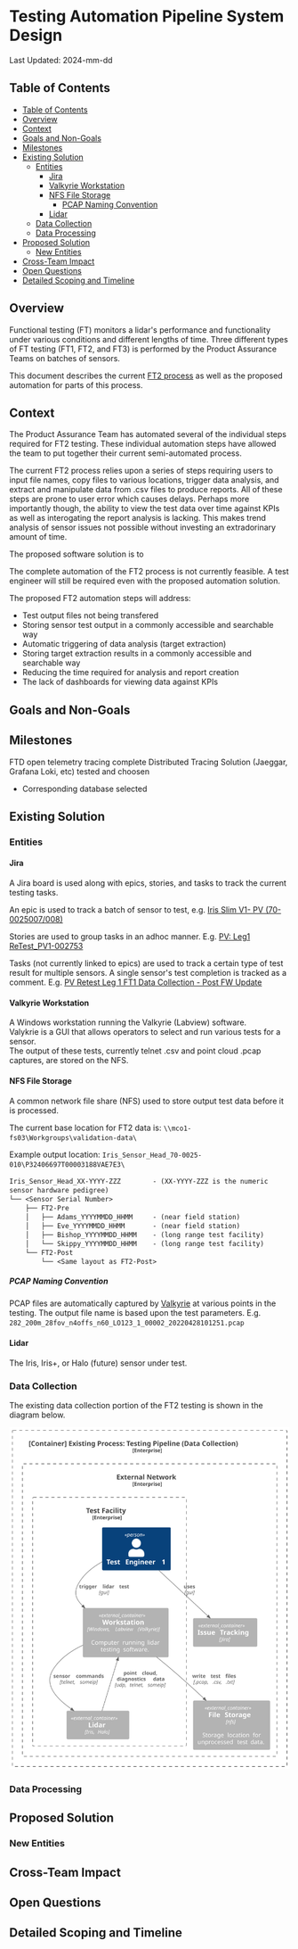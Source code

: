 # Testing Automation Pipeline System Design

Last Updated: 2024-mm-dd

## Table of Contents

<!-- mdformat-toc start --slug=github --no-anchors --maxlevel=6 --minlevel=2 -->

- [Table of Contents](#table-of-contents)
- [Overview](#overview)
- [Context](#context)
- [Goals and Non-Goals](#goals-and-non-goals)
- [Milestones](#milestones)
- [Existing Solution](#existing-solution)
  - [Entities](#entities)
    - [Jira](#jira)
    - [Valkyrie Workstation](#valkyrie-workstation)
    - [NFS File Storage](#nfs-file-storage)
      - [PCAP Naming Convention](#pcap-naming-convention)
    - [Lidar](#lidar)
  - [Data Collection](#data-collection)
  - [Data Processing](#data-processing)
- [Proposed Solution](#proposed-solution)
  - [New Entities](#new-entities)
- [Cross-Team Impact](#cross-team-impact)
- [Open Questions](#open-questions)
- [Detailed Scoping and Timeline](#detailed-scoping-and-timeline)

<!-- mdformat-toc end -->

<!-- https://www.freecodecamp.org/news/how-to-write-a-good-software-design-document-66fcf019569c/ -->

## Overview

<!--
A high level summary that every engineer at the company should understand and use to decide if it’s useful for them to read the rest of the doc. It should be 3 paragraphs max.
-->

Functional testing (FT) monitors a lidar's performance and functionality under various conditions and different lengths of time.
Three different types of FT testing (FT1, FT2, and FT3) is performed by the Product Assurance Teams on batches of sensors.

This document describes the current [FT2 process](https://luminartech.sharepoint.com/:p:/s/SharedFiles/EQHOJNqx7GxIuGgJ0OetWdwBdkQNoR8Q46KQb3aKOsfmQg?e=C4qzhl) as well as the proposed automation for parts of this process.

## Context

<!-- 
A description of the problem at hand, why this project is necessary, what people need to know to assess this project, and how it fits into the technical strategy, product strategy, or the team’s quarterly goals.
-->

The Product Assurance Team has automated several of the individual steps required for FT2 testing.
These individual automation steps have allowed the team to put together their current semi-automated process.

The current FT2 process relies upon a series of steps requiring users to input file names, copy files to various locations, trigger data analysis, and extract and manipulate data from .csv files to produce reports.
All of these steps are prone to user error which causes delays.
Perhaps more importantly though, the ability to view the test data over time against KPIs as well as interogating the report analysis is lacking. This makes trend analysis of sensor issues not possible without investing an extradorinary amount of time.

The proposed software solution is to

The complete automation of the FT2 process is not currently feasible.
A test engineer will still be required even with the proposed automation solution.

The proposed FT2 automation steps will address:

- Test output files not being transfered
- Storing sensor test output in a commonly accessible and searchable way
- Automatic triggering of data analysis (target extraction)
- Storing target extraction results in a commonly accessible and searchable way
- Reducing the time required for analysis and report creation
- The lack of dashboards for viewing data against KPIs

## Goals and Non-Goals

<!--
The Goals section should:

    describe the user-driven impact of your project — where your user might be another engineering team or even another technical system
    specify how to measure success using metrics — bonus points if you can link to a dashboard that tracks those metrics

Non-Goals are equally important to describe which problems you won’t be fixing so everyone is on the same page.
-->

## Milestones

<!-- 
A list of measurable checkpoints, so your PM and your manager’s manager can skim it and know roughly when different parts of the project will be done. I encourage you to break the project down into major user-facing milestones if the project is more than 1 month long.

Use calendar dates so you take into account unrelated delays, vacations, meetings, and so on. It should look something like this:

Start Date: June 7, 2018
Milestone 1 — New system MVP running in dark-mode: June 28, 2018
Milestone 2 - Retire old system: July 4th, 2018
End Date: Add feature X, Y, Z to new system: July 14th, 2018

Add an [Update] subsection here if the ETA of some of these milestone changes, so the stakeholders can easily see the most up-to-date estimates.
-->

FTD open telemetry tracing complete
Distributed Tracing Solution (Jaeggar, Grafana Loki, etc) tested and choosen

- Corresponding database selected

## Existing Solution

### Entities

#### Jira

A Jira board is used along with epics, stories, and tasks to track the current testing tasks.

An epic is used to track a batch of sensor to test, e.g. [Iris Slim V1- PV (70-0025007/008)](https://luminartech.atlassian.net/browse/TV-5628)

Stories are used to group tasks in an adhoc manner. E.g. [PV: Leg1 ReTest_PV1-002753](https://luminartech.atlassian.net/browse/TV-8426)

Tasks (not currently linked to epics) are used to track a certain type of test result for multiple sensors.
A single sensor's test completion is tracked as a comment. E.g. [PV Retest Leg 1 FT1 Data Collection - Post FW Update](https://luminartech.atlassian.net/browse/TV-8763)

#### Valkyrie Workstation

A Windows workstation running the Valkyrie (Labview) software.\
Valykrie is a GUI that allows operators to select and run various tests for a sensor.\
The output of these tests, currently telnet .csv and point cloud .pcap captures, are stored on the NFS.

#### NFS File Storage

A common network file share (NFS) used to store output test data before it is processed.

The current base location for FT2 data is: `\\mco1-fs03\Workgroups\validation-data\`

Example output location: `Iris_Sensor_Head_70-0025-010\P32406697T00003188VAE7E3\`

```shell
Iris_Sensor_Head_XX-YYYY-ZZZ        - (XX-YYYY-ZZZ is the numeric sensor hardware pedigree) 
└── <Sensor Serial Number> 
    ├── FT2-Pre
    │   ├── Adams_YYYYMMDD_HHMM     - (near field station)
    │   ├── Eve_YYYYMMDD_HHMM       - (near field station)
    │   ├── Bishop_YYYYMMDD_HHMM    - (long range test facility)
    │   └── Skippy_YYYYMMDD_HHMM    - (long range test facility)
    └── FT2-Post
        └── <Same layout as FT2-Post>
```

##### PCAP Naming Convention

PCAP files are automatically captured by [Valkyrie](#valkyrie-workstation) at various points in the testing.
The output file name is based upon the test parameters. E.g. `282_200m_28fov_n4offs_n60_LO123_1_00002_20220428101251.pcap`

#### Lidar

The Iris, Iris+, or Halo (future) sensor under test.

### Data Collection

The existing data collection portion of the FT2 testing is shown in the diagram below.

![system_context_diagram](architecture/views/container_diagram_existing_data_collection.svg)

### Data Processing

<!-- 
In addition to describing the current implementation, you should also walk through a high level example flow to illustrate how users interact with this system and/or how data flow through it.

A user story is a great way to frame this. Keep in mind that your system might have different types of users with different use cases.
-->

## Proposed Solution

### New Entities

<!--
Some people call this the Technical Architecture section. Again, try to walk through a user story to concretize this. Feel free to include many sub-sections and diagrams.

Provide a big picture first, then fill in lots of details. Aim for a world where you can write this, then take a vacation on some deserted island, and another engineer on the team can just read it and implement the solution as you described.
Alternative Solutions

What else did you consider when coming up with the solution above? What are the pros and cons of the alternatives? Have you considered buying a 3rd-party solution — or using an open source one — that solves this problem as opposed to building your own?
Testability, Monitoring and Alerting

I like including this section, because people often treat this as an afterthought or skip it all together, and it almost always comes back to bite them later when things break and they have no idea how or why.
-->

## Cross-Team Impact

<!--
How will this increase on call and dev-ops burden?
How much money will it cost?
Does it cause any latency regression to the system?
Does it expose any security vulnerabilities?
What are some negative consequences and side effects?
How might the support team communicate this to the customers?
-->

## Open Questions

<!--
Any open issues that you aren’t sure about, contentious decisions that you’d like readers to weigh in on, suggested future work, and so on. A tongue-in-cheek name for this section is the “known unknowns”.
-->

## Detailed Scoping and Timeline

<!--
This section is mostly going to be read only by the engineers working on this project, their tech leads, and their managers. Hence this section is at the end of the doc.

Essentially, this is the breakdown of how and when you plan on executing each part of the project. There’s a lot that goes into scoping accurately, so you can read this post to learn more about scoping.

I tend to also treat this section of the design doc as an ongoing project task tracker, so I update this whenever my scoping estimate changes. But that’s more of a personal preference.
-->

